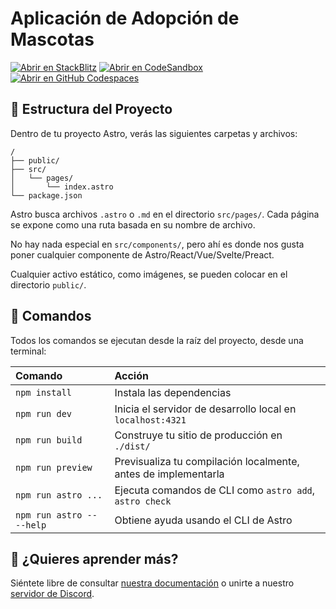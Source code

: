 # Aplicación de Adopción de Mascotas

[![Abrir en StackBlitz](https://developer.stackblitz.com/img/open_in_stackblitz.svg)](https://stackblitz.com/github/withastro/astro/tree/latest/examples/minimal)
[![Abrir en CodeSandbox](https://assets.codesandbox.io/github/button-edit-lime.svg)](https://codesandbox.io/p/sandbox/github/withastro/astro/tree/latest/examples/minimal)
[![Abrir en GitHub Codespaces](https://github.com/codespaces/badge.svg)](https://codespaces.new/withastro/astro?devcontainer_path=.devcontainer/minimal/devcontainer.json)

## 🚀 Estructura del Proyecto

Dentro de tu proyecto Astro, verás las siguientes carpetas y archivos:

```text
/
├── public/
├── src/
│   └── pages/
│       └── index.astro
└── package.json
```

Astro busca archivos `.astro` o `.md` en el directorio `src/pages/`. Cada página se expone como una ruta basada en su nombre de archivo.

No hay nada especial en `src/components/`, pero ahí es donde nos gusta poner cualquier componente de Astro/React/Vue/Svelte/Preact.

Cualquier activo estático, como imágenes, se pueden colocar en el directorio `public/`.

## 🧞 Comandos

Todos los comandos se ejecutan desde la raíz del proyecto, desde una terminal:

| Comando                   | Acción                                           |
| :------------------------ | :----------------------------------------------- |
| `npm install`             | Instala las dependencias                         |
| `npm run dev`             | Inicia el servidor de desarrollo local en `localhost:4321` |
| `npm run build`           | Construye tu sitio de producción en `./dist/`    |
| `npm run preview`         | Previsualiza tu compilación localmente, antes de implementarla |
| `npm run astro ...`       | Ejecuta comandos de CLI como `astro add`, `astro check` |
| `npm run astro -- --help` | Obtiene ayuda usando el CLI de Astro             |

## 👀 ¿Quieres aprender más?

Siéntete libre de consultar [nuestra documentación](https://docs.astro.build) o unirte a nuestro [servidor de Discord](https://astro.build/chat).